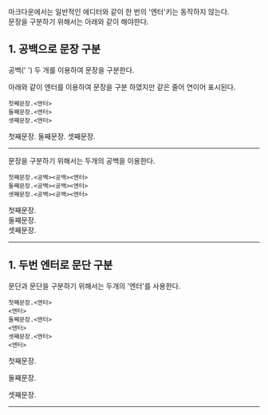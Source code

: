 마크다운에서는 일반적인 에디터와 같이 한 번의 '엔터'키는 동작하지 않는다.  
문장을 구분하기 위해서는 아래와 같이 해야한다.

## 1. 공백으로 문장 구분
공백(' ') 두 개를 이용하여 문장을 구분한다.

아래와 같이 엔터를 이용하여 문장을 구분 하였지만 같은 줄어 연이어 표시된다. 
```
첫째문장.<엔터>  
둘째문장.<엔터>  
셋째문장.<엔터>  
```
첫째문장.
둘째문장.
셋째문장.

-----

문장을 구분하기 위해서는 두개의 공백을 이용한다.  
```   
첫째문장.<공백><공백><엔터>  
둘째문장.<공백><공백><엔터>  
셋째문장.<공백><공백><엔터>  
``` 
첫째문장.  
둘째문장.  
셋째문장.  

-----

  
## 1. 두번 엔터로 문단 구분
문단과 문단을 구분하기 위해서는 두개의 '엔터'를 사용한다.
```   
첫째문장.<엔터>  
<엔터>  
둘째문장.<엔터>  
<엔터>  
셋째문장.<엔터>  
<엔터>  
```
첫째문장.

둘째문장.

셋째문장.

-----
